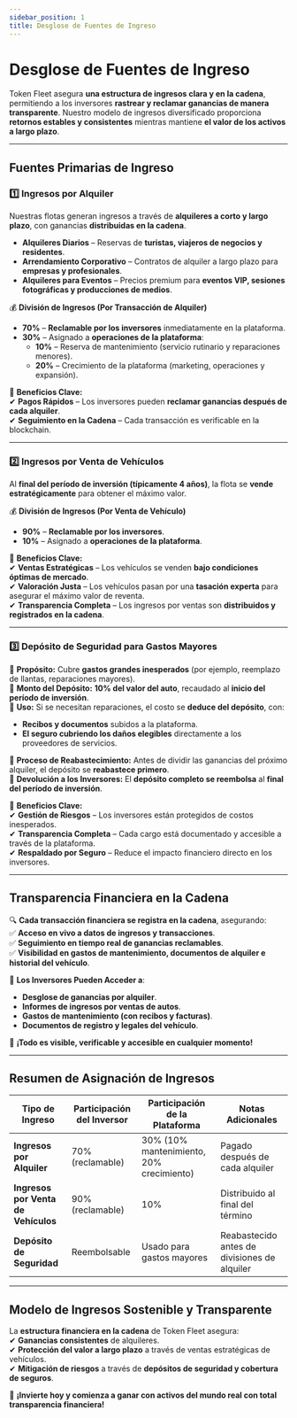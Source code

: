 ```yaml
---
sidebar_position: 1
title: Desglose de Fuentes de Ingreso
---
```


# Desglose de Fuentes de Ingreso  

Token Fleet asegura **una estructura de ingresos clara y en la cadena**, permitiendo a los inversores **rastrear y reclamar ganancias de manera transparente**. Nuestro modelo de ingresos diversificado proporciona **retornos estables y consistentes** mientras mantiene **el valor de los activos a largo plazo**.  

---

## **Fuentes Primarias de Ingreso**  

### **1️⃣ Ingresos por Alquiler**  

Nuestras flotas generan ingresos a través de **alquileres a corto y largo plazo**, con ganancias **distribuidas en la cadena**.  

- **Alquileres Diarios** – Reservas de **turistas, viajeros de negocios y residentes**.  
- **Arrendamiento Corporativo** – Contratos de alquiler a largo plazo para **empresas y profesionales**.  
- **Alquileres para Eventos** – Precios premium para **eventos VIP, sesiones fotográficas y producciones de medios**.  

💰 **División de Ingresos (Por Transacción de Alquiler)**  
- **70%** – **Reclamable por los inversores** inmediatamente en la plataforma.  
- **30%** – Asignado a **operaciones de la plataforma**:  
  - **10%** – Reserva de mantenimiento (servicio rutinario y reparaciones menores).  
  - **20%** – Crecimiento de la plataforma (marketing, operaciones y expansión).  

📌 **Beneficios Clave:**  
✔ **Pagos Rápidos** – Los inversores pueden **reclamar ganancias después de cada alquiler**.  
✔ **Seguimiento en la Cadena** – Cada transacción es verificable en la blockchain.  

---

### **2️⃣ Ingresos por Venta de Vehículos**  

Al **final del período de inversión (típicamente 4 años)**, la flota se **vende estratégicamente** para obtener el máximo valor.  

💰 **División de Ingresos (Por Venta de Vehículo)**  
- **90%** – **Reclamable por los inversores**.  
- **10%** – Asignado a **operaciones de la plataforma**.  

📌 **Beneficios Clave:**  
✔ **Ventas Estratégicas** – Los vehículos se venden **bajo condiciones óptimas de mercado**.  
✔ **Valoración Justa** – Los vehículos pasan por una **tasación experta** para asegurar el máximo valor de reventa.  
✔ **Transparencia Completa** – Los ingresos por ventas son **distribuidos y registrados en la cadena**.  

---

### **3️⃣ Depósito de Seguridad para Gastos Mayores**  

🔹 **Propósito:** Cubre **gastos grandes inesperados** (por ejemplo, reemplazo de llantas, reparaciones mayores).  
🔹 **Monto del Depósito:** **10% del valor del auto**, recaudado al **inicio del período de inversión**.  
🔹 **Uso:** Si se necesitan reparaciones, el costo se **deduce del depósito**, con:  
  - **Recibos y documentos** subidos a la plataforma.  
  - **El seguro cubriendo los daños elegibles** directamente a los proveedores de servicios.  

🔹 **Proceso de Reabastecimiento:** Antes de dividir las ganancias del próximo alquiler, el depósito se **reabastece primero**.  
🔹 **Devolución a los Inversores:** El **depósito completo se reembolsa** al **final del período de inversión**.  

📌 **Beneficios Clave:**  
✔ **Gestión de Riesgos** – Los inversores están protegidos de costos inesperados.  
✔ **Transparencia Completa** – Cada cargo está documentado y accesible a través de la plataforma.  
✔ **Respaldado por Seguro** – Reduce el impacto financiero directo en los inversores.  

---

## **Transparencia Financiera en la Cadena**  

🔍 **Cada transacción financiera se registra en la cadena**, asegurando:  
✅ **Acceso en vivo a datos de ingresos y transacciones**.  
✅ **Seguimiento en tiempo real de ganancias reclamables**.  
✅ **Visibilidad en gastos de mantenimiento, documentos de alquiler e historial del vehículo**.  

📑 **Los Inversores Pueden Acceder a**:  
- **Desglose de ganancias por alquiler**.  
- **Informes de ingresos por ventas de autos**.  
- **Gastos de mantenimiento (con recibos y facturas)**.  
- **Documentos de registro y legales del vehículo**.  

🚀 **¡Todo es visible, verificable y accesible en cualquier momento!**  

---

## **Resumen de Asignación de Ingresos**  

| **Tipo de Ingreso**         | **Participación del Inversor** | **Participación de la Plataforma** | **Notas Adicionales** |
|----------------------------|-------------------------------|-----------------------------------|-----------------------|
| **Ingresos por Alquiler**        | 70% (reclamable)   | 30% (10% mantenimiento, 20% crecimiento) | Pagado después de cada alquiler |
| **Ingresos por Venta de Vehículos** | 90% (reclamable)   | 10%               | Distribuido al final del término |
| **Depósito de Seguridad**      | Reembolsable       | Usado para gastos mayores | Reabastecido antes de divisiones de alquiler |

---

## **Modelo de Ingresos Sostenible y Transparente**  

La **estructura financiera en la cadena** de Token Fleet asegura:  
✔ **Ganancias consistentes** de alquileres.  
✔ **Protección del valor a largo plazo** a través de ventas estratégicas de vehículos.  
✔ **Mitigación de riesgos** a través de **depósitos de seguridad y cobertura de seguros**.  

🚀 **¡Invierte hoy y comienza a ganar con activos del mundo real con total transparencia financiera!**